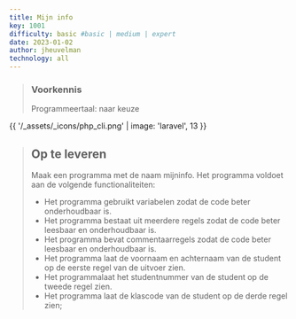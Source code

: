```yaml
---
title: Mijn info
key: 1001
difficulty: basic #basic | medium | expert
date: 2023-01-02
author: jheuvelman
technology: all
---
```


> ### Voorkennis
> Programmeertaal: naar keuze

{{ '/_assets/_icons/php_cli.png'  | image: 'laravel', 13 }}

> ## Op te leveren
> Maak een programma met de naam mijninfo. Het programma voldoet aan de
> volgende functionaliteiten:
>
> - Het programma gebruikt variabelen zodat de code beter onderhoudbaar is.
> - Het programma bestaat uit meerdere regels zodat de code beter leesbaar en onderhoudbaar is.
> - Het programma bevat commentaarregels zodat de code beter leesbaar en onderhoudbaar is.
> - Het programma laat de voornaam en achternaam van de student op de eerste regel van de uitvoer zien.
> - Het programmalaat het studentnummer van de student op de tweede regel zien.
> - Het programma laat de klascode van de student op de derde regel zien;

